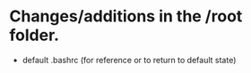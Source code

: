 Changes/additions in the /root folder.
=
- default .bashrc (for reference or to return to default state)